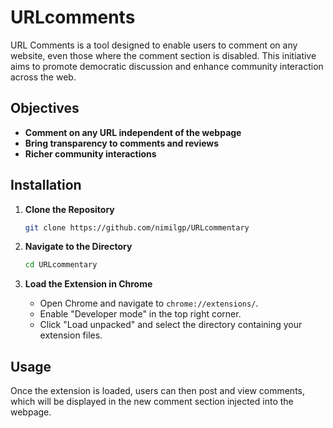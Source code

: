 # URLcomments
URL Comments is a tool designed to enable users to comment on any website, even those where the comment section is disabled. This initiative aims to promote democratic discussion and enhance community interaction across the web.

## Objectives
- **Comment on any URL independent of the webpage**
- **Bring transparency to comments and reviews**
- **Richer community interactions**

## Installation

1. **Clone the Repository**

    ```bash
    git clone https://github.com/nimilgp/URLcommentary
    ```

2. **Navigate to the Directory**

    ```bash
    cd URLcommentary
    ```

3. **Load the Extension in Chrome**

    - Open Chrome and navigate to `chrome://extensions/`.
    - Enable "Developer mode" in the top right corner.
    - Click "Load unpacked" and select the directory containing your extension files.

## Usage

Once the extension is loaded,  users can then post and view comments, which will be displayed in the new comment section injected into the webpage.

